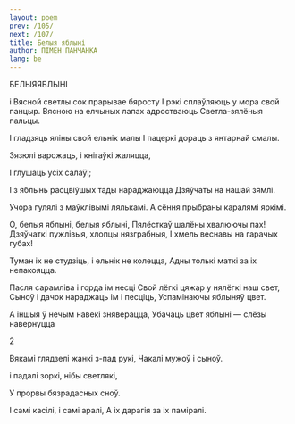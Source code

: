 ```yaml
---
layout: poem
prev: /105/
next: /107/
title: Белыя яблыні
author: ПІМЕН ПАНЧАНКА
lang: be
---
```



 
БЕЛЫЯЯБЛЫНІ

i Вясной светлы сок прарывае бяросту I рэкі сплаўляюць у мора свой панцыр. Вясною на елчыных лапах адростваюць Светла-зялёныя пальцы.

I гладзяць яліны свой ельнік малы I пацеркі дораць з янтарнай смалы.

Зязюлі варожаць, і кнігаўкі жаляцца,

I глушаць усіх салаўі;

I з яблынь расцвіўшых тады нараджаюцца Дзяўчаты на нашай зямлі.

Учора гулялі з маўклівымі лялькамі. А сёння прыбраны каралямі яркімі.

О, белыя яблыні, белыя яблыні, Пялёсткаў шалёны хвалюючы пах! Дзяўчаткі пужлівыя, хлопцы нязграбныя, I хмель веснавы на гарачых губах!

Туман іх не студзіць, і ельнік не колецца, Адны толькі маткі за іх непакояцца.

Пасля сарамліва і горда ім несці Свой лёгкі цяжар у нялёгкі наш свет, Сыноў і дачок нараджаць ім і песціць, Успамінаючы яблыняў цвет.

А іншыя ў нечым навекі зняверацца, Убачаць цвет яблыні — слёзы навернуцца

2

Вякамі глядзелі жанкі з-пад рукі, Чакалі мужоў і сыноў.

і падалі зоркі, нібы светлякі,

У прорвы бязрадасных сноў.

I самі касілі, і самі аралі, А іх дарагія за іх паміралі.
